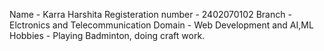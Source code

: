Name - Karra Harshita
Registeration number - 2402070102
Branch - Elctronics and Telecommunication
Domain - Web Development and AI,ML
Hobbies - Playing Badminton, doing craft work.